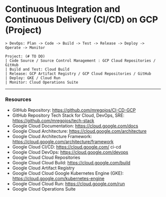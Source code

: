 # Continuous Integration and Continuous Delivery (CI/CD) on GCP (Project)
    > DevOps: Plan -> Code -> Build -> Test -> Release -> Deploy -> Operate -> Monitor
    
    Project: (# TO DO)
    | Code Source / Source Control Management : GCP Cloud Repositories / GitHub
    | Build and Test: Cloud Build
    | Release: GCP Artifact Registry / GCP Cloud Repositories / GitHub
    | Deploy: GKE / Cloud Run 
    | Monitor: Cloud Operations Suite

---
### Resources
* GitHub Repository: https://github.com/mregojos/CI-CD-GCP
* GitHub Repository Tech Stack for Cloud, DevOps, SRE: https://github.com/mregojos/tech-stack
* Google Cloud Documentation: https://cloud.google.com/docs
* Google Cloud Architecture: https://cloud.google.com/architecture
* Google Cloud Architecture Framework: https://cloud.google.com/architecture/framework
* Google Cloud CI/CD: https://cloud.google.com/ ci-cd
* Google Cloud DevOps: https://cloud.google.com/devops
* Google Cloud Cloud Repositories
* Google Cloud Cloud Build: https://cloud.google.com/build
* Google Cloud Artifact Registry
* Google Cloud Cloud Google Kubernetes Engine (GKE): https://cloud.google.com/kubernetes-engine
* Google Cloud Cloud Run: https://cloud.google.com/run
* Google Cloud Operations Suite

